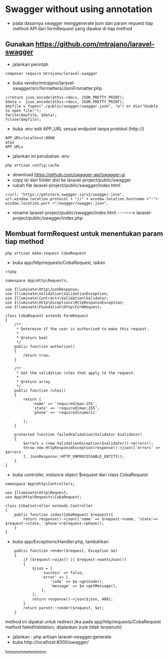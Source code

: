 # Swagger without using annotation
- pada dasarnya swagger menggenerate json dan param request tiap method API dari formRequest yang dipakai di tiap method
## Gunakan https://github.com/mtrajano/laravel-swagger
- jalankan perintah 
```
composer require mtrajano/laravel-swagger
```
- buka vendor/mtrajano/laravel-swagger/src/formatters/JsonFromatter.php
```
//return json_encode($this->docs, JSON_PRETTY_PRINT);	        
$data =  json_encode($this->docs, JSON_PRETTY_PRINT);
$myfile = fopen("./public/swagger/swagger.json", "w") or die("Unable to open file!");
fwrite($myfile, $data);
fclose($myfile);
```
- buka .env edit APP_URL sesuai endpoint tanpa protokol (http://)
```
APP_URL=localhost:8000
atau
APP_URL=
```
- jalankan ini perubahan .env
```
php artisan config:cache
```
- download https://github.com/swagger-api/swagger-ui
- copy isi dari folder dist ke laravel-project/public/swagger
- rubah file laravel-project/public/swagger/index.html
```
//url: "https://petstore.swagger.io/v2/swagger.json",
url:window.location.protocol + "//" + window.location.hostname +":"+ window.location.port +"/swagger/swagger.json",
```
- rename laravel-project/public/swagger/index.html ------> laravel-project/public/swagger/index.php
## Membuat formRequest untuk menentukan param tiap method
```
php artisan make:request CobaRequest
```
- buka app/http/requests/CobaRequest, isikan
```
<?php

namespace App\Http\Requests;

use Illuminate\Http\JsonResponse;
use Illuminate\Validation\ValidationException;
use Illuminate\Contracts\Validation\Validator;
use Illuminate\Http\Exceptions\HttpResponseException;
use Illuminate\Foundation\Http\FormRequest;

class CobaRequest extends FormRequest
{
    /**
     * Determine if the user is authorized to make this request.
     *
     * @return bool
     */
    public function authorize()
    {
        return true;
    }

    /**
     * Get the validation rules that apply to the request.
     *
     * @return array
     */
    public function rules()
    {
        return [
            'name' => 'required|max:255',
            'state' => 'required|max:255',
            'phone' => 'required|numeric'

        ];
    }

    protected function failedValidation(Validator $validator)
    {
        $errors = (new ValidationException($validator))->errors();
        throw new HttpResponseException(response()->json(['errors' => $errors
        ], JsonResponse::HTTP_UNPROCESSABLE_ENTITY));
    }
}
```
- buka controller, instance object $request dari class CobaRequest 
```
namespace App\Http\Controllers;

use Illuminate\Http\Request;
use App\Http\Requests\CobaRequest;

class CobaController extends Controller
{
    public function index(CobaRequest $request){
        return response()->json(['name' => $request->name, 'state'=> $request->state, 'phone'=>$request->phone]); 
    }
}

```
- buka app/Exceptions/Handler.php, tambahkan
```
    public function render($request, Exception $e)
    {
        if ($request->ajax() || $request->wantsJson())
        {
            $json = [
                'success' => false,
                'error' => [
                    'code' => $e->getCode(),
                    'message' => $e->getMessage(),
                ],
            ];
            return response()->json($json, 400);
        }
        return parent::render($request, $e);
    }
```
method ini dipakai untuk redirect jika pada app/http/requests/CobaRequest method failedValidation, dijalankan (rule tidak terpenuhi)
- jalankan : php artisan laravel-swagger:generate
- buka http://localhost:8000/swagger/

hmmmmmmmmmm
